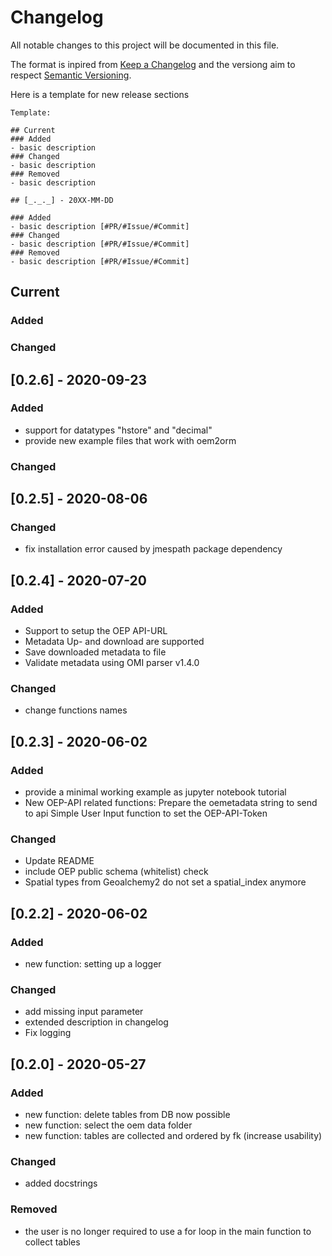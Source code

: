 # Changelog
All notable changes to this project will be documented in this file.

The format is inpired from [Keep a Changelog](http://keepachangelog.com/en/1.0.0/)
and the versiong aim to respect [Semantic Versioning](http://semver.org/spec/v2.0.0.html).

Here is a template for new release sections

```
Template:

## Current
### Added
- basic description
### Changed
- basic description
### Removed
- basic description

## [_._._] - 20XX-MM-DD

### Added
- basic description [#PR/#Issue/#Commit]
### Changed
- basic description [#PR/#Issue/#Commit]
### Removed
- basic description [#PR/#Issue/#Commit]
```
## Current

### Added

### Changed

## [0.2.6] - 2020-09-23

### Added
- support for datatypes "hstore" and "decimal"
- provide new example files that work with oem2orm

### Changed

## [0.2.5] - 2020-08-06

### Changed
- fix installation error caused by jmespath package dependency

## [0.2.4] - 2020-07-20

### Added
- Support to setup the OEP API-URL
- Metadata Up- and download are supported
- Save downloaded metadata to file
- Validate metadata using OMI parser v1.4.0

### Changed
- change functions names


## [0.2.3] - 2020-06-02

### Added
- provide a minimal working example as jupyter notebook tutorial
- New OEP-API related functions: Prepare the oemetadata string to send to api 
    Simple User Input function to set the OEP-API-Token

### Changed
- Update README
- include OEP public schema (whitelist) check
- Spatial types from Geoalchemy2 do not set a spatial_index anymore


## [0.2.2] - 2020-06-02

### Added
- new function: setting up a logger

### Changed
- add missing input parameter
- extended description in changelog
- Fix logging 


## [0.2.0] - 2020-05-27

### Added
- new function: delete tables from DB now possible
- new function: select the oem data folder 
- new function: tables are collected and ordered by fk (increase usability)

### Changed
- added docstrings 

### Removed
- the user is no longer required to use a for loop in the main function to collect tables




